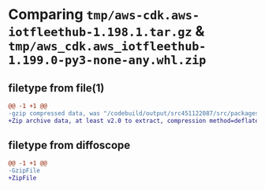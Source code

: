 # Comparing `tmp/aws-cdk.aws-iotfleethub-1.198.1.tar.gz` & `tmp/aws_cdk.aws_iotfleethub-1.199.0-py3-none-any.whl.zip`

## filetype from file(1)

```diff
@@ -1 +1 @@
-gzip compressed data, was "/codebuild/output/src451122087/src/packages/@aws-cdk/aws-iotfleethub/dist/python/aws-cdk.aws-iotfleethub-1.198.1.tar", last modified: Tue Mar 28 21:36:29 2023, max compression
+Zip archive data, at least v2.0 to extract, compression method=deflate
```

## filetype from diffoscope

```diff
@@ -1 +1 @@
-GzipFile
+ZipFile
```

